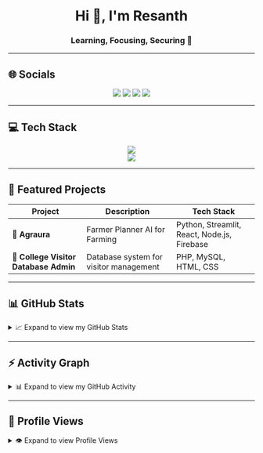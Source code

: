 <!-- Banner -->
<h1 align="center">Hi 👋, I'm Resanth</h1>
<h3 align="center">Learning, Focusing, Securing 🚀</h3>

---

## 🌐 Socials
<p align="center">
  <a href="mailto:resanth18x@gmail.com"><img src="https://img.shields.io/badge/Gmail-D14836?style=for-the-badge&logo=gmail&logoColor=white"></a>
  <a href="https://www.linkedin.com/in/resanthsenthil/"><img src="https://img.shields.io/badge/LinkedIn-%230077B5.svg?style=for-the-badge&logo=linkedin&logoColor=white"></a>
  <a href="https://www.instagram.com/resanth.x.__/"><img src="https://img.shields.io/badge/Instagram-%23E4405F.svg?style=for-the-badge&logo=instagram&logoColor=white"></a>
  <a href="https://github.com/Resanth18"><img src="https://img.shields.io/badge/GitHub-000000?style=for-the-badge&logo=github&logoColor=white"></a>
</p>

---

## 💻 Tech Stack
<p align="center">
  <img src="https://skillicons.dev/icons?i=java,python,react,html,css,php,js,mongodb,express,nodejs,linux" />
  <br>
  <img src="https://skillicons.dev/icons?i=git,github,vscode,figma,firebase,mysql,kali,replit" />
  <br>
</p>

---

## 🚀 Featured Projects
| Project | Description | Tech Stack |
|---------|-------------|------------|
| 📰 **Agraura** | Farmer Planner AI for Farming | Python, Streamlit, React, Node.js, Firebase |
| 🏫 **College Visitor Database Admin** | Database system for visitor management | PHP, MySQL, HTML, CSS |

---

## 📊 GitHub Stats
<details>
  <summary>📈 Expand to view my GitHub Stats</summary>
  <br/>
  <p align="center">
    <img src="https://github-readme-stats.vercel.app/api?username=Resanth18&show_icons=true&count_private=true&theme=radical&hide_border=true&bg_color=000000&title_color=00ff99&icon_color=00ff99" height="180px"/>
    <img src="https://github-readme-stats.vercel.app/api/top-langs/?username=Resanth18&layout=compact&theme=radical&hide_border=true&bg_color=000000&title_color=00ff99&icon_color=00ff99" height="180px"/>
  </p>
</details>

---

## ⚡ Activity Graph
<details>
  <summary>📊 Expand to view my GitHub Activity</summary>
  <br/>
  <p align="center">
    <img src="https://github-readme-activity-graph.vercel.app/graph?username=Resanth18&bg_color=000000&color=00ff99&line=00ff99&point=ffffff&area=true&hide_border=true">
  </p>
</details>

---

## 👀 Profile Views
<details>
  <summary>👁️ Expand to view Profile Views</summary>
  <br/>
  <p align="center">
    <img src="https://komarev.com/ghpvc/?username=Resanth18&label=PROFILE+VIEWS&style=for-the-badge&color=brightgreen">
  </p>
</details>
